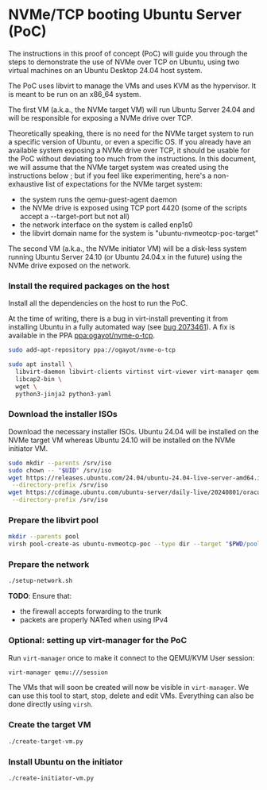# NVMe/TCP booting Ubuntu Server (PoC)

The instructions in this proof of concept (PoC) will guide you through the
steps to demonstrate the use of NVMe over TCP on Ubuntu, using two virtual
machines on an Ubuntu Desktop 24.04 host system.

The PoC uses libvirt to manage the VMs and uses KVM as the hypervisor. It is
meant to be run on an x86_64 system.

The first VM (a.k.a., the NVMe target VM) will run Ubuntu Server 24.04 and will
be responsible for exposing a NVMe drive over TCP.

Theoretically speaking, there is no need for the NVMe target system to run a
specific version of Ubuntu, or even a specific OS. If you already have an
available system exposing a NVMe drive over TCP, it should be usable for the
PoC without deviating too much from the instructions. In this document, we will
assume that the NVMe target system was created using the instructions below ;
but if you feel like experimenting, here's a non-exhaustive list of
expectations for the NVMe target system:

 * the system runs the qemu-guest-agent daemon
 * the NVMe drive is exposed using TCP port 4420 (some of the scripts accept a
   --target-port but not all)
 * the network interface on the system is called enp1s0
 * the libvirt domain name for the system is "ubuntu-nvmeotcp-poc-target"

The second VM (a.k.a., the NVMe initiator VM) will be a disk-less system
running Ubuntu Server 24.10 (or Ubuntu 24.04.x in the future) using the NVMe
drive exposed on the network.

### Install the required packages on the host

Install all the dependencies on the host to run the PoC.

At the time of writing, there is a bug in virt-install preventing it from
installing Ubuntu in a fully automated way (see [bug
2073461](https://bugs.launchpad.net/ubuntu/+source/virt-manager/+bug/2073461)).
A fix is available in the PPA
[ppa:ogayot/nvme-o-tcp](https://launchpad.net/~ogayot/+archive/ubuntu/nvme-o-tcp).

```bash
sudo add-apt-repository ppa://ogayot/nvme-o-tcp
```

```bash
sudo apt install \
  libvirt-daemon libvirt-clients virtinst virt-viewer virt-manager qemu-system-x86 \
  libcap2-bin \
  wget \
  python3-jinja2 python3-yaml
```

### Download the installer ISOs

Download the necessary installer ISOs. Ubuntu 24.04 will be installed on the
NVMe target VM whereas Ubuntu 24.10 will be installed on the NVMe initiator VM.

```bash
sudo mkdir --parents /srv/iso
sudo chown -- "$UID" /srv/iso
wget https://releases.ubuntu.com/24.04/ubuntu-24.04-live-server-amd64.iso \
 --directory-prefix /srv/iso
wget https://cdimage.ubuntu.com/ubuntu-server/daily-live/20240801/oracular-live-server-amd64.iso \
 --directory-prefix /srv/iso
```

### Prepare the libvirt pool

```bash
mkdir --parents pool
virsh pool-create-as ubuntu-nvmeotcp-poc --type dir --target "$PWD/pool"
```

### Prepare the network

```bash
./setup-network.sh
```

**TODO**: Ensure that:
 * the firewall accepts forwarding to the trunk
 * packets are properly NATed when using IPv4

### Optional: setting up virt-manager for the PoC

Run `virt-manager` once to make it connect to the QEMU/KVM User session:

```bash
virt-manager qemu:///session
```

The VMs that will soon be created will now be visible in `virt-manager`. We can
use this tool to start, stop, delete and edit VMs. Everything can also be done
directly using `virsh`.

### Create the target VM

```bash
./create-target-vm.py
```

### Install Ubuntu on the initiator

```bash
./create-initiator-vm.py
```

